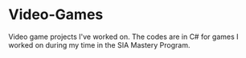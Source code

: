# Video-Games
Video game projects I've worked on. The codes are in C# for games I worked on during my time in the SIA Mastery Program.
